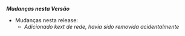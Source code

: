 _**Mudanças nesta Versão**_

- Mudanças nesta release:
    - _Adicionado kext de rede, havia sido removida acidentalmente_
